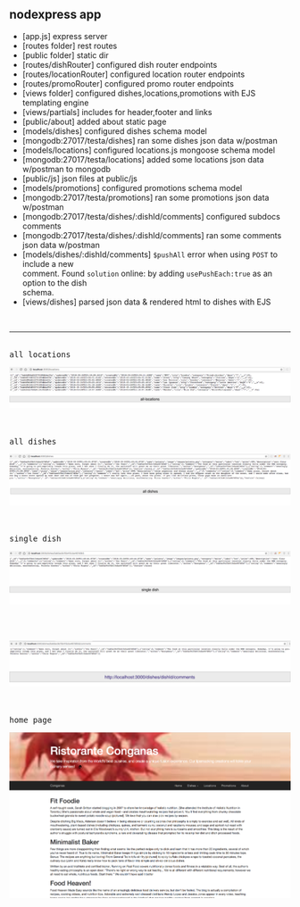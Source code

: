 ## nodexpress app

- [app.js] express server
- [routes folder] rest routes
- [public folder] static dir
- [routes/dishRouter] configured dish router endpoints
- [routes/locationRouter] configured location router endpoints
- [routes/promoRouter] configured promo router endpoints
- [views folder] configured dishes,locations,promotions with EJS templating engine
- [views/partials] includes for header,footer and links 
- [public/about] added about static page
- [models/dishes] configured dishes schema model
- [mongodb:27017/testa/dishes] ran some dishes json data w/postman
- [models/locations] configured locations.js mongoose schema model
- [mongodb:27017/testa/locations] added some locations json data w/postman to mongodb
- [public/js] json files at public/js
- [models/promotions] configured promotions schema model
- [mongodb:27017/testa/promotions] ran some promotions json data w/postman
- [mongodb:27017/testa/dishes/:dishId/comments] configured subdocs comments
- [mongodb:27017/testa/dishes/:dishId/comments] ran some comments json data w/postman
- [models/dishes/:dishId/comments] `$pushAll` error when using `POST` to include a new    
  comment. Found `solution` online: by adding `usePushEach:true` as an option to the dish   
  schema.
- [views/dishes] parsed json data & rendered html to dishes with EJS




<br/>
<hr/>

<br />
<kbd>all locations</kbd>

<br />

![](mserver/public/images/all-locations.png)

<br/>


<br />
<kbd>all dishes</kbd>

<br />

![](mserver/public/images/all-dishes.png)

<br/>


<br />
<kbd>single dish</kbd>

<br />

![](mserver/public/images/single-dish.png)

<br/>


<br />

![](mserver/public/images/comments.png)

<br/>


<br />
<kbd>home page</kbd>

<br />

![](mserver/public/images/home-page.png)

<br/>










